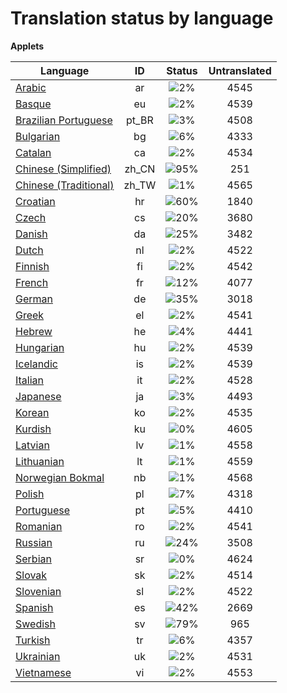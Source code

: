 # Translation status by language
**Applets**

Language | ID | Status | Untranslated
---------|:--:|:------:|:-----------:
[Arabic](language-status/ar.md) | ar |  ![2%](http://progressed.io/bar/2) | 4545
[Basque](language-status/eu.md) | eu |  ![2%](http://progressed.io/bar/2) | 4539
[Brazilian Portuguese](language-status/pt_BR.md) | pt_BR |  ![3%](http://progressed.io/bar/3) | 4508
[Bulgarian](language-status/bg.md) | bg |  ![6%](http://progressed.io/bar/6) | 4333
[Catalan](language-status/ca.md) | ca |  ![2%](http://progressed.io/bar/2) | 4534
[Chinese (Simplified)](language-status/zh_CN.md) | zh_CN |  ![95%](http://progressed.io/bar/95) | 251
[Chinese (Traditional)](language-status/zh_TW.md) | zh_TW |  ![1%](http://progressed.io/bar/1) | 4565
[Croatian](language-status/hr.md) | hr |  ![60%](http://progressed.io/bar/60) | 1840
[Czech](language-status/cs.md) | cs |  ![20%](http://progressed.io/bar/20) | 3680
[Danish](language-status/da.md) | da |  ![25%](http://progressed.io/bar/25) | 3482
[Dutch](language-status/nl.md) | nl |  ![2%](http://progressed.io/bar/2) | 4522
[Finnish](language-status/fi.md) | fi |  ![2%](http://progressed.io/bar/2) | 4542
[French](language-status/fr.md) | fr |  ![12%](http://progressed.io/bar/12) | 4077
[German](language-status/de.md) | de |  ![35%](http://progressed.io/bar/35) | 3018
[Greek](language-status/el.md) | el |  ![2%](http://progressed.io/bar/2) | 4541
[Hebrew](language-status/he.md) | he |  ![4%](http://progressed.io/bar/4) | 4441
[Hungarian](language-status/hu.md) | hu |  ![2%](http://progressed.io/bar/2) | 4539
[Icelandic](language-status/is.md) | is |  ![2%](http://progressed.io/bar/2) | 4539
[Italian](language-status/it.md) | it |  ![2%](http://progressed.io/bar/2) | 4528
[Japanese](language-status/ja.md) | ja |  ![3%](http://progressed.io/bar/3) | 4493
[Korean](language-status/ko.md) | ko |  ![2%](http://progressed.io/bar/2) | 4535
[Kurdish](language-status/ku.md) | ku |  ![0%](http://progressed.io/bar/0) | 4605
[Latvian](language-status/lv.md) | lv |  ![1%](http://progressed.io/bar/1) | 4558
[Lithuanian](language-status/lt.md) | lt |  ![1%](http://progressed.io/bar/1) | 4559
[Norwegian Bokmal](language-status/nb.md) | nb |  ![1%](http://progressed.io/bar/1) | 4568
[Polish](language-status/pl.md) | pl |  ![7%](http://progressed.io/bar/7) | 4318
[Portuguese](language-status/pt.md) | pt |  ![5%](http://progressed.io/bar/5) | 4410
[Romanian](language-status/ro.md) | ro |  ![2%](http://progressed.io/bar/2) | 4541
[Russian](language-status/ru.md) | ru |  ![24%](http://progressed.io/bar/24) | 3508
[Serbian](language-status/sr.md) | sr |  ![0%](http://progressed.io/bar/0) | 4624
[Slovak](language-status/sk.md) | sk |  ![2%](http://progressed.io/bar/2) | 4514
[Slovenian](language-status/sl.md) | sl |  ![2%](http://progressed.io/bar/2) | 4522
[Spanish](language-status/es.md) | es |  ![42%](http://progressed.io/bar/42) | 2669
[Swedish](language-status/sv.md) | sv |  ![79%](http://progressed.io/bar/79) | 965
[Turkish](language-status/tr.md) | tr |  ![6%](http://progressed.io/bar/6) | 4357
[Ukrainian](language-status/uk.md) | uk |  ![2%](http://progressed.io/bar/2) | 4531
[Vietnamese](language-status/vi.md) | vi |  ![2%](http://progressed.io/bar/2) | 4553
